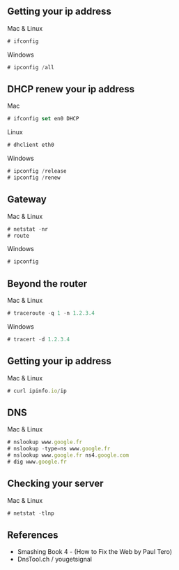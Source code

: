 Getting your ip address
-----------------------

Mac & Linux
```javascript
# ifconfig
```

Windows
```javascript
# ipconfig /all
```

DHCP renew your ip address
--------------------------

Mac
```javascript
# ifconfig set en0 DHCP
```

Linux
```javascript
# dhclient eth0
```

Windows
```javascript
# ipconfig /release
# ipconfig /renew
```

Gateway
-------

Mac & Linux
```javascript
# netstat -nr
# route
```
Windows
```javascript
# ipconfig
```

Beyond the router
-----------------

Mac & Linux
```javascript
# traceroute -q 1 -n 1.2.3.4

```
Windows
```javascript
# tracert -d 1.2.3.4
```

Getting your ip address
-----------------------
Mac & Linux
```javascript
# curl ipinfo.io/ip
```

DNS
---

Mac & Linux
```javascript
# nslookup www.google.fr
# nslookup -type=ns www.google.fr
# nslookup www.google.fr ns4.google.com
# dig www.google.fr
```

Checking your server
--------------------
Mac & Linux
```javascript
# netstat -tlnp
```

References
----------
- Smashing Book 4 - (How to Fix the Web by Paul Tero)
- DnsTool.ch / yougetsignal

